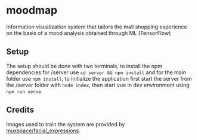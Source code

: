 # moodmap
Information visualization system that tailors the mall shopping experience on the basis of a mood analysis obtained through ML (TensorFlow)
## Setup
The setup should be done with two terminals, to install the npm dependencies for /server use `cd server && npm install` and for the main folder use `npm install`, to initialize the application first start the server from the /server folder with `node index`, then start vue in dev environment using `npm run serve`.
## Credits
Images used to train the system are provided by [muxspace/facial_expressions](https://github.com/muxspace/facial_expressions).
